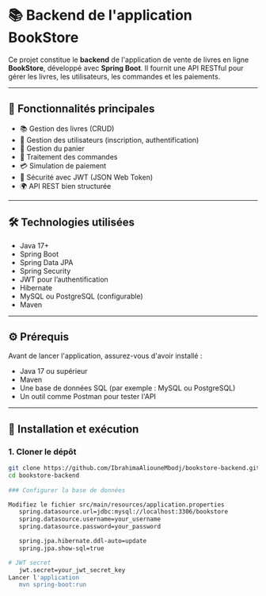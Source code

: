 # 📚 Backend de l'application BookStore

Ce projet constitue le **backend** de l'application de vente de livres en ligne **BookStore**, développé avec **Spring Boot**. Il fournit une API RESTful pour gérer les livres, les utilisateurs, les commandes et les paiements.

---

## 🚀 Fonctionnalités principales

- 📚 Gestion des livres (CRUD)
- 👤 Gestion des utilisateurs (inscription, authentification)
- 🛒 Gestion du panier
- 🧾 Traitement des commandes
- 💳 Simulation de paiement
- 🔐 Sécurité avec JWT (JSON Web Token)
- 🌍 API REST bien structurée

---

## 🛠️ Technologies utilisées

- Java 17+
- Spring Boot
- Spring Data JPA
- Spring Security
- JWT pour l’authentification
- Hibernate
- MySQL ou PostgreSQL (configurable)
- Maven

---

## ⚙️ Prérequis

Avant de lancer l'application, assurez-vous d'avoir installé :

- Java 17 ou supérieur
- Maven
- Une base de données SQL (par exemple : MySQL ou PostgreSQL)
- Un outil comme Postman pour tester l'API

---

## 💾 Installation et exécution

### 1. Cloner le dépôt

```bash
git clone https://github.com/IbrahimaAliouneMbodj/bookstore-backend.git
cd bookstore-backend
 
### Configurer la base de données

Modifiez le fichier src/main/resources/application.properties
   spring.datasource.url=jdbc:mysql://localhost:3306/bookstore
   spring.datasource.username=your_username
   spring.datasource.password=your_password

   spring.jpa.hibernate.ddl-auto=update
   spring.jpa.show-sql=true

# JWT secret
   jwt.secret=your_jwt_secret_key
Lancer l'application
   mvn spring-boot:run


